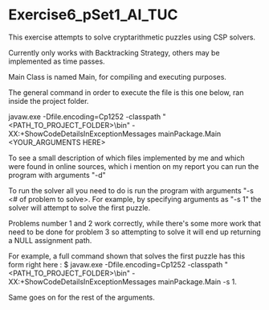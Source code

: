 # Exercise6_pSet1_AI_TUC



This exercise attempts to solve cryptarithmetic puzzles using CSP solvers.

Currently only works with Backtracking Strategy, others may be implemented as time passes.

Main Class is named Main, for compiling and executing purposes.

The general command in order to execute the file is this one below, ran inside the project folder.

javaw.exe -Dfile.encoding=Cp1252 -classpath "<PATH_TO_PROJECT_FOLDER>\bin" -XX:+ShowCodeDetailsInExceptionMessages mainPackage.Main <YOUR_ARGUMENTS HERE>



To see a small description of which files implemented by me and which were found in online sources, which i mention on my report
you can run the program with arguments "-d"

To run the solver all you need to do is run the program with arguments "-s <# of problem to solve>. For example, by specifying arguments as "-s 1" the solver will attempt to solve
the first puzzle.


Problems number 1 and 2 work correctly, while there's some more work that need to be done for problem 3 so attempting to solve it will end up returning a NULL assignment path.

For example, a full command shown that solves the first puzzle has this form right here :
$ javaw.exe -Dfile.encoding=Cp1252 -classpath "<PATH_TO_PROJECT_FOLDER>\bin" -XX:+ShowCodeDetailsInExceptionMessages mainPackage.Main -s 1.

Same goes on for the rest of the arguments.
